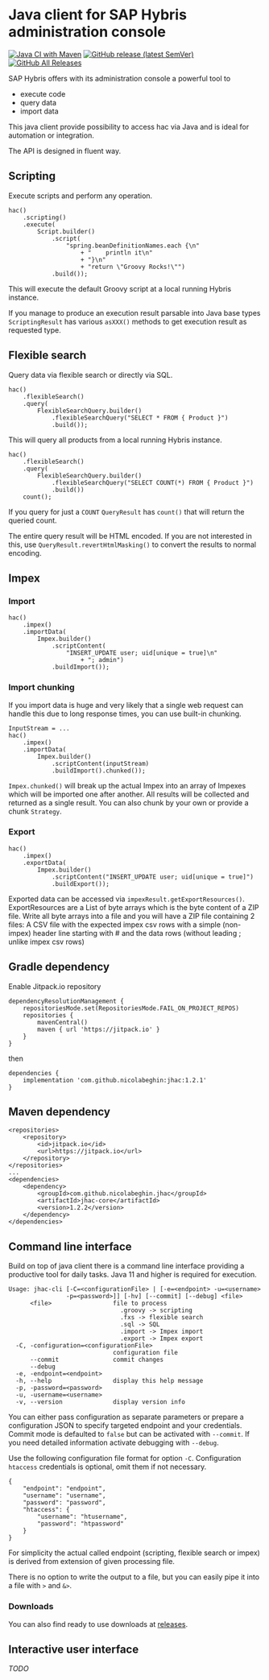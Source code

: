 # Java client for SAP Hybris administration console 

[![Java CI with Maven](https://github.com/nicolabeghin/jhac/actions/workflows/gradle.yml/badge.svg)](https://github.com/nicolabeghin/jhac/actions/workflows/gradle.yml)
[![GitHub release (latest SemVer)](https://img.shields.io/github/v/release/nicolabeghin/jhac?sort=semver)](https://img.shields.io/github/v/release/nicolabeghin/jhac?sort=semver) 
[![GitHub All Releases](https://img.shields.io/github/downloads/nicolabeghin/jhac/total)](https://img.shields.io/github/downloads/nicolabeghin/jhac/total)

SAP Hybris offers with its administration console a powerful tool to

* execute code
* query data
* import data

This java client provide possibility to access hac via Java and is ideal for automation or integration.

The API is designed in fluent way.

## Scripting

Execute scripts and perform any operation.

```
hac()
    .scripting()
    .execute(
        Script.builder()
            .script(
                "spring.beanDefinitionNames.each {\n"
                    + "    println it\n"
                    + "}\n"
                    + "return \"Groovy Rocks!\"")
            .build());
```

This will execute the default Groovy script at a local running Hybris instance.

If you manage to produce an execution result parsable into Java base types `ScriptingResult` has various `asXXX()` methods to get execution result as requested type.

## Flexible search

Query data via flexible search or directly via SQL.

```
hac()
    .flexibleSearch()
    .query(
        FlexibleSearchQuery.builder()
            .flexibleSearchQuery("SELECT * FROM { Product }")
            .build());
```

This will query all products from a local running Hybris instance.

```
hac()
    .flexibleSearch()
    .query(
        FlexibleSearchQuery.builder()
            .flexibleSearchQuery("SELECT COUNT(*) FROM { Product }")
            .build())
    count();
```

If you query for just a `COUNT` `QueryResult` has `count()` that will return the queried count.

The entire query result will be HTML encoded. If you are not interested in this, use `QueryResult.revertHtmlMasking()` to convert the results to normal encoding.

## Impex

### Import

```
hac()
    .impex()
    .importData(
        Impex.builder()
            .scriptContent(
                "INSERT_UPDATE user; uid[unique = true]\n"
                    + "; admin")
            .buildImport());
```

### Import chunking

If you import data is huge and very likely that a single web request can handle this due to long response times, you can use built-in chunking.

```
InputStream = ...
hac()
    .impex()
    .importData(
        Impex.builder()
            .scriptContent(inputStream)
            .buildImport().chunked());
```

`Impex.chunked()` will break up the actual Impex into an array of Impexes which will be imported one after another. All results will be collected and returned as a single result. You can also chunk by your own or provide a chunk `Strategy`.

### Export

```
hac()
    .impex()
    .exportData(
        Impex.builder()
            .scriptContent("INSERT_UPDATE user; uid[unique = true]")
            .buildExport());
```

Exported data can be accessed via `impexResult.getExportResources()`.
ExportResources are a List of byte arrays which is the byte content of a ZIP file.
Write all byte arrays into a file and you will have a ZIP file containing 2 files:
A CSV file with the expected impex csv rows with a simple (non-impex) header line starting with #
and the data rows (without leading ; unlike impex csv rows)

## Gradle dependency

Enable Jitpack.io repository

	dependencyResolutionManagement {
		repositoriesMode.set(RepositoriesMode.FAIL_ON_PROJECT_REPOS)
		repositories {
			mavenCentral()
			maven { url 'https://jitpack.io' }
		}
	}

then

 	dependencies {
		implementation 'com.github.nicolabeghin:jhac:1.2.1'
	}
## Maven dependency

```
<repositories>
    <repository>
        <id>jitpack.io</id>
        <url>https://jitpack.io</url>
    </repository>
</repositories>
...
<dependencies>
    <dependency>
        <groupId>com.github.nicolabeghin.jhac</groupId>
        <artifactId>jhac-core</artifactId>
        <version>1.2.2</version>
    </dependency>
</dependencies>
```

## Command line interface

Build on top of java client there is a command line interface providing a productive tool for daily tasks. Java 11 and higher is required for execution.

```
Usage: jhac-cli [-C=<configurationFile> | [-e=<endpoint> -u=<username>
                -p=<password>]] [-hv] [--commit] [--debug] <file>
      <file>                 file to process
                               .groovy -> scripting
                               .fxs -> flexible search
                               .sql -> SQL
                               .import -> Impex import
                               .export -> Impex export
  -C, -configuration=<configurationFile>
                             configuration file
      --commit               commit changes
      --debug
  -e, -endpoint=<endpoint>
  -h, --help                 display this help message
  -p, -password=<password>
  -u, -username=<username>
  -v, --version              display version info
```

You can either pass configuration as separate parameters or prepare a configuration JSON to specify targeted endpoint and your credentials. Commit mode is defaulted to `false` but can be activated with `--commit`. If you need detailed information activate debugging with `--debug`.

Use the following configuration file format for option `-C`. Configuration `htaccess` credentials is optional, omit them if not necessary.

```
{
    "endpoint": "endpoint",
    "username": "username",
    "password": "password",
    "htaccess": {
        "username": "htusername",
        "password": "htpassword"
    }
}

```

For simplicity the actual called endpoint (scripting, flexible search or impex) is derived from extension of given processing file.

There is no option to write the output to a file, but you can easily pipe it into a file with `>` and `&>`.

### Downloads

You can also find ready to use downloads at [releases](https://github.com/nicolabeghin/jhac/releases).

## Interactive user interface

_TODO_
